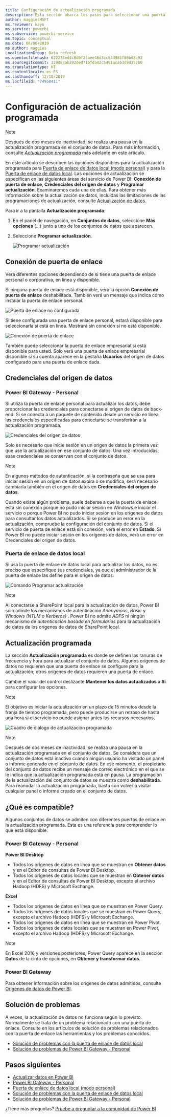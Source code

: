 ```yaml
---
title: Configuración de actualización programada
description: Esta sección abarca los pasos para seleccionar una puerta de enlace y configurar la actualización programada.
author: maggiesMSFT
ms.reviewer: kayu
ms.service: powerbi
ms.subservice: powerbi-service
ms.topic: conceptual
ms.date: 06/06/2019
ms.author: maggies
LocalizationGroup: Data refresh
ms.openlocfilehash: 622273ed4c8d6f2faee46d3cc84d981f86bd8c92
ms.sourcegitcommit: 320d83ab392ded71bfda42c5491acab3d9d357b0
ms.translationtype: HT
ms.contentlocale: es-ES
ms.lasthandoff: 12/10/2019
ms.locfileid: "74958411"
---
```

# <a name="configure-scheduled-refresh"></a>Configuración de actualización programada

>[!NOTE]
>Después de dos meses de inactividad, se realiza una pausa en la actualización programada en el conjunto de datos. Para más información, consulte [*Actualización programada*](#scheduled-refresh) más adelante en este artículo.

En este artículo se describen las opciones disponibles para la actualización programada para [Puerta de enlace de datos local (modo personal)](service-gateway-personal-mode.md) y para la [Puerta de enlace de datos local](service-gateway-onprem.md). Las opciones de actualización se especifican en las siguientes áreas del servicio de Power BI: **Conexión de puerta de enlace**, **Credenciales del origen de datos** y **Programar actualización**. Examinaremos cada una de ellas. Para obtener más información sobre la actualización de datos, incluidas las limitaciones de las programaciones de actualización, consulte [Actualización de datos](refresh-data.md#data-refresh).

Para ir a la pantalla **Actualización programada**:

1. En el panel de navegación, en **Conjuntos de datos**, seleccione **Más opciones** (...) junto a uno de los conjuntos de datos que aparecen.
2. Seleccione **Programar actualización**.

    ![Programar actualización](media/refresh-scheduled-refresh/dataset-menu.png)

## <a name="gateway-connection"></a>Conexión de puerta de enlace

Verá diferentes opciones dependiendo de si tiene una puerta de enlace personal o corporativa, en línea y disponible.

Si ninguna puerta de enlace está disponible, verá la opción **Conexión de puerta de enlace** deshabilitada. También verá un mensaje que indica cómo instalar la puerta de enlace personal.

![Puerta de enlace no configurada](media/refresh-scheduled-refresh/gateway-not-configured.png)

Si tiene configurada una puerta de enlace personal, estará disponible para seleccionarla si está en línea. Mostrará sin conexión si no está disponible.

![Conexión de puerta de enlace](media/refresh-scheduled-refresh/gateway-connection.png)

También puede seleccionar la puerta de enlace empresarial si está disponible para usted. Solo verá una puerta de enlace empresarial disponible si su cuenta aparece en la pestaña **Usuarios** del origen de datos configurado para una puerta de enlace dada.

## <a name="data-source-credentials"></a>Credenciales del origen de datos

### <a name="power-bi-gateway---personal"></a>Power BI Gateway - Personal

Si utiliza la puerta de enlace personal para actualizar los datos, debe proporcionar las credenciales para conectarse al origen de datos de back-end. Si se conecta a un paquete de contenido desde un servicio en línea, las credenciales especificadas para conectarse se transferirán a la actualización programada.

![Credenciales del origen de datos](media/refresh-scheduled-refresh/data-source-credentials-pgw.png)

Solo es necesario que inicie sesión en un origen de datos la primera vez que use la actualización en ese conjunto de datos. Una vez introducidas, esas credenciales se conservan con el conjunto de datos.

> [!NOTE]
> En algunos métodos de autenticación, si la contraseña que se usa para iniciar sesión en un origen de datos expira o se modifica, será necesario cambiarla también en el origen de datos en **Credenciales del origen de datos**.

Cuando existe algún problema, suele deberse a que la puerta de enlace está sin conexión porque no pudo iniciar sesión en Windows e iniciar el servicio o porque Power BI no pudo iniciar sesión en los orígenes de datos para consultar los datos actualizados. Si se produce un error en la actualización, compruebe la configuración del conjunto de datos. Si el servicio de puerta de enlace está sin conexión, verá el error en **Estado**. Si Power BI no puede iniciar sesión en los orígenes de datos, verá un error en Credenciales del origen de datos.

### <a name="on-premises-data-gateway"></a>Puerta de enlace de datos local

Si usa la puerta de enlace de datos local para actualizar los datos, no es preciso que especifique sus credenciales, ya que el administrador de la puerta de enlace las define para el origen de datos.

![Comando Programar actualización](media/refresh-scheduled-refresh/data-source-credentials-egw.png)

> [!NOTE]
> Al conectarse a SharePoint local para la actualización de datos, Power BI solo admite los mecanismos de autenticación *Anonymous*, *Basic* y *Windows (NTLM o Kerberos)* . Power BI no admite *ADFS* ni ningún mecanismo de *autenticación basada en formularios* para la actualización de datos de los orígenes de datos de SharePoint local.

## <a name="scheduled-refresh"></a>Actualización programada

La sección **Actualización programada** es donde se definen las ranuras de frecuencia y hora para actualizar el conjunto de datos. Algunos orígenes de datos no requieren que una puerta de enlace se configure para la actualización; otros orígenes de datos requieren una puerta de enlace.

Cambie el valor del control deslizante **Mantener los datos actualizados** a **Sí** para configurar las opciones.

> [!NOTE]
> El objetivo es iniciar la actualización en un plazo de 15 minutos desde la franja de tiempo programada, pero puede producirse un retraso de hasta una hora si el servicio no puede asignar antes los recursos necesarios.

![Cuadro de diálogo de actualización programada](media/refresh-scheduled-refresh/scheduled-refresh.png)

> [!NOTE]
> Después de dos meses de inactividad, se realiza una pausa en la actualización programada en el conjunto de datos. Se considera que un conjunto de datos está inactivo cuando ningún usuario ha visitado un panel o informe generado en el conjunto de datos. En ese momento, el propietario del conjunto de datos recibe un mensaje de correo electrónico en el que se le indica que la actualización programada está en pausa. La programación de la actualización del conjunto de datos se muestra como **deshabilitada**. Para reanudar la actualización programada, basta con volver a visitar cualquier panel o informe creado en el conjunto de datos.

## <a name="whats-supported"></a>¿Qué es compatible?

Algunos conjuntos de datos se admiten con diferentes puertas de enlace en la actualización programada. Esta es una referencia para comprender lo que está disponible.

### <a name="power-bi-gateway---personal"></a>Power BI Gateway - Personal

**Power BI Desktop**

* Todos los orígenes de datos en línea que se muestran en **Obtener datos** y en el Editor de consultas de Power BI Desktop.
* Todos los orígenes de datos locales que se muestran en **Obtener datos** y en el Editor de consultas de Power BI Desktop, excepto el archivo Hadoop (HDFS) y Microsoft Exchange.

**Excel**

* Todos los orígenes de datos en línea que se muestran en Power Query.
* Todos los orígenes de datos locales que se muestran en Power Query, excepto el archivo Hadoop (HDFS) y Microsoft Exchange.
* Todos los orígenes de datos en línea que se muestran en Power Pivot.
* Todos los orígenes de datos locales que se muestran en Power Pivot, excepto el archivo Hadoop (HDFS) y Microsoft Exchange.

> [!NOTE]
> En Excel 2016 y versiones posteriores, Power Query aparece en la sección **Datos** de la cinta de opciones, en **Obtener y transformar datos**.

### <a name="power-bi-gateway"></a>Power BI Gateway

Para obtener información sobre los orígenes de datos admitidos, consulte [Orígenes de datos de Power BI](power-bi-data-sources.md).

## <a name="troubleshooting"></a>Solución de problemas
A veces, la actualización de datos no funciona según lo previsto. Normalmente se trata de un problema relacionado con una puerta de enlace. Consulte en los artículos de solución de problemas relacionados con la puerta de enlace las herramientas y los problemas conocidos.

- [Solución de problemas con la puerta de enlace de datos local](service-gateway-onprem-tshoot.md)
- [Solución de problemas de Power BI Gateway - Personal](service-admin-troubleshooting-power-bi-personal-gateway.md)

## <a name="next-steps"></a>Pasos siguientes

- [Actualizar datos en Power BI](refresh-data.md)  
- [Power BI Gateway - Personal](service-gateway-personal-mode.md)  
- [Puerta de enlace de datos local (modo personal)](service-gateway-onprem.md)  
- [Solución de problemas con la puerta de enlace de datos local](service-gateway-onprem-tshoot.md)  
- [Solución de problemas de Power BI Gateway - Personal](service-admin-troubleshooting-power-bi-personal-gateway.md)  

¿Tiene más preguntas? [Pruebe a preguntar a la comunidad de Power BI](https://community.powerbi.com/)
